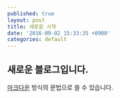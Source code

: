 ```yaml
---
published: true
layout: post
title: 새로운 시작
date: '2016-09-02 15:33:35 +0900'
categories: default
---
```



## 새로운 블로그입니다.

[마크다운](http://daringfireball.net/projects/markdown/) 방식의 문법으로 쓸 수 있습니다.
